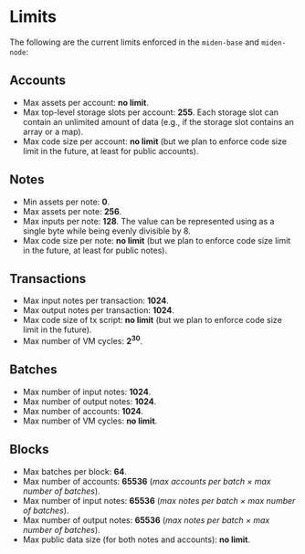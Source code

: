 # Limits

The following are the current limits enforced in the `miden-base` and `miden-node`:

## Accounts
- Max assets per account: **no limit**.
- Max top-level storage slots per account: **255**. Each storage slot can contain an unlimited 
  amount of data (e.g., if the storage slot contains an array or a map).
- Max code size per account: **no limit** (but we plan to enforce code size limit in the future, 
  at least for public accounts).

## Notes
- Min assets per note: **0**.
- Max assets per note: **256**.
- Max inputs per note: **128**. The value can be represented using as a single byte while being 
  evenly divisible by 8.
- Max code size per note: **no limit** (but we plan to enforce code size limit in the future,
  at least for public notes).

## Transactions
- Max input notes per transaction: **1024**.
- Max output notes per transaction: **1024**.
- Max code size of tx script: **no limit** (but we plan to enforce code size limit in the future).
- Max number of VM cycles: **$2^{30}$**.

## Batches
- Max number of input notes: **1024**.
- Max number of output notes: **1024**.
- Max number of accounts: **1024**.
- Max number of VM cycles: **no limit**.

## Blocks
- Max batches per block: **64**.
- Max number of accounts: **65536** (*max accounts per batch × max number of batches*).
- Max number of input notes: **65536** (*max notes per batch × max number of batches*).
- Max number of output notes: **65536** (*max notes per batch × max number of batches*).
- Max public data size (for both notes and accounts): **no limit**.
